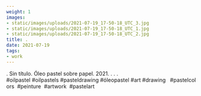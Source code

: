 ```yaml
---
weight: 1
images:
- static/images/uploads/2021-07-19_17-50-18_UTC_3.jpg
- static/images/uploads/2021-07-19_17-50-18_UTC_1.jpg
- static/images/uploads/2021-07-19_17-50-18_UTC_2.jpg
title: .
date: 2021-07-19
tags:
- work
---
```


.
Sin título.
Óleo pastel sobre papel.
2021.
.
.
.
#oilpastel #oilpastels #pasteldrawing #óleopastel #art #drawing   #pastelcolors  #peinture  #artwork  #pastelart
